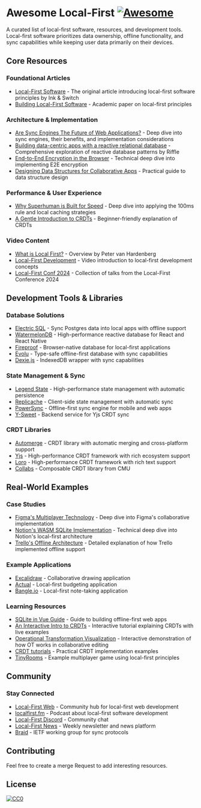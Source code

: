# Awesome Local-First [![Awesome](https://awesome.re/badge.svg)](https://awesome.re)

A curated list of local-first software, resources, and development tools. Local-first software prioritizes data ownership, offline functionality, and sync capabilities while keeping user data primarily on their devices.

## Core Resources

### Foundational Articles
- [Local-First Software](https://www.inkandswitch.com/local-first/) - The original article introducing local-first software principles by Ink & Switch
- [Building Local-First Software](https://martin.kleppmann.com/papers/local-first.pdf) - Academic paper on local-first principles

### Architecture & Implementation
- [Are Sync Engines The Future of Web Applications?](https://dev.to/isaachagoel/are-sync-engines-the-future-of-web-applications-1bbi) - Deep dive into sync engines, their benefits, and implementation considerations
- [Building data-centric apps with a reactive relational database](https://riffle.systems/essays/prelude) - Comprehensive exploration of reactive database patterns by Riffle
- [End-to-End Encryption in the Browser](https://blog.excalidraw.com/end-to-end-encryption/) - Technical deep dive into implementing E2E encryption
- [Designing Data Structures for Collaborative Apps](https://mattweidner.com/2022/02/10/collaborative-data-design.html) - Practical guide to data structure design

### Performance & User Experience
- [Why Superhuman is Built for Speed](https://blog.superhuman.com/superhuman-is-built-for-speed/) - Deep dive into applying the 100ms rule and local caching strategies
- [A Gentle Introduction to CRDTs](https://vlcn.io/blog/gentle-intro-to-crdts.html) - Beginner-friendly explanation of CRDTs

### Video Content
- [What is Local First?](https://www.youtube.com/watch?v=KrPsyr8Ig6M) - Overview by Peter van Hardenberg
- [Local-First Development](https://www.youtube.com/watch?v=NMq0vncHJvU) - Video introduction to local-first development concepts
- [Local-First Conf 2024](https://www.youtube.com/@localfirstconf/videos) - Collection of talks from the Local-First Conference 2024

## Development Tools & Libraries

### Database Solutions
- [Electric SQL](https://electric-sql.com/) - Sync Postgres data into local apps with offline support
- [WatermelonDB](https://watermelondb.dev) - High-performance reactive database for React and React Native
- [Fireproof](https://use-fireproof.com/) - Browser-native database for local-first applications
- [Evolu](https://www.evolu.dev/) - Type-safe offline-first database with sync capabilities
- [Dexie.js](https://dexie.org/) - IndexedDB wrapper with sync capabilities

### State Management & Sync
- [Legend State](https://github.com/LegendApp/legend-state) - High-performance state management with automatic persistence
- [Replicache](https://replicache.dev) - Client-side state management with automatic sync
- [PowerSync](https://www.powersync.com) - Offline-first sync engine for mobile and web apps
- [Y-Sweet](https://jamsocket.com/y-sweet) - Backend service for Yjs CRDT sync

### CRDT Libraries
- [Automerge](https://automerge.org/) - CRDT library with automatic merging and cross-platform support
- [Yjs](https://docs.yjs.dev/) - High-performance CRDT framework with rich ecosystem support
- [Loro](https://loro.dev/) - High-performance CRDT framework with rich text support
- [Collabs](https://collabs.readthedocs.io/en/latest/) - Composable CRDT library from CMU

## Real-World Examples

### Case Studies
- [Figma's Multiplayer Technology](https://www.figma.com/blog/how-figmas-multiplayer-technology-works/) - Deep dive into Figma's collaborative implementation
- [Notion's WASM SQLite Implementation](https://www.notion.com/blog/how-we-sped-up-notion-in-the-browser-with-wasm-sqlite) - Technical deep dive into Notion's local-first architecture
- [Trello's Offline Architecture](https://www.atlassian.com/blog/atlassian-engineering/sync-architecture) - Detailed explanation of how Trello implemented offline support

### Example Applications
- [Excalidraw](https://excalidraw.com) - Collaborative drawing application
- [Actual](https://actualbudget.com) - Local-first budgeting application
- [Bangle.io](https://bangle.io) - Local-first note-taking application

### Learning Resources
- [SQLite in Vue Guide](https://alexop.dev/posts/sqlite-vue3-offline-first-web-apps-guide/) - Guide to building offline-first web apps
- [An Interactive Intro to CRDTs](https://jakelazaroff.com/words/an-interactive-intro-to-crdts/) - Interactive tutorial explaining CRDTs with live examples
- [Operational Transformation Visualization](https://operational-transformation.github.io/) - Interactive demonstration of how OT works in collaborative editing
- [CRDT tutorials](https://github.com/siliconjungle/crdt-tutorials) - Practical CRDT implementation examples
- [TinyRooms](https://github.com/tinyplex/tinyrooms) - Example multiplayer game using local-first principles

## Community

### Stay Connected
- [Local-First Web](https://localfirstweb.dev/) - Community hub for local-first web development
- [localfirst.fm](https://www.localfirst.fm/) - Podcast about local-first software development
- [Local-First Discord](https://discord.com/invite/ZRrwZxn4rW) - Community chat
- [Local-First News](https://www.localfirstnews.com/) - Weekly newsletter and news platform
- [Braid](https://braid.org) - IETF working group for sync protocols

## Contributing

Feel free to create a merge Request to add interesting resources.

## License

[![CC0](https://mirrors.creativecommons.org/presskit/buttons/88x31/svg/cc-zero.svg)](https://creativecommons.org/publicdomain/zero/1.0)